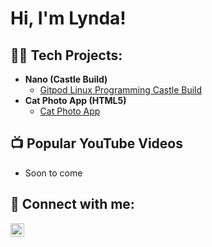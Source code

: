 <h1>Hi, I'm Lynda!</h1>

<h2>👨‍💻 Tech Projects:</h2>

- <b>Nano (Castle Build) </b>
  - [Gitpod Linux Programming Castle Build](https://github.com/LyndaJCaldwell/Nano-Build-a-Castle-GitHub)
- <b>Cat Photo App (HTML5)</b>
  - [Cat Photo App](https://github.com/LyndaJCaldwell/Cat-Photo-App-HTML) <b><i></b></i>

<h2>📺 Popular YouTube Videos</h2>

- Soon to come

<h2> 🤳 Connect with me:</h2>


[<img align="left" alt="JoshMadakor | LinkedIn" width="22px" src="https://cdn.jsdelivr.net/npm/simple-icons@v3/icons/linkedin.svg" />][linkedin]


[twitter]: https://twitter.com/joshmadakor
[youtube]: https://www.youtube.com/c/joshmadakor
[instagram]: https://www.instagram.com/joshmadakor/
[linkedin]: https://linkedin.com/in/lyndajcaldwell

<!--
**joshmadakor1/joshmadakor1** is a ✨ _special_ ✨ repository because its `README.md` (this file) appears on your GitHub profile.

Here are some ideas to get you started:

- 🔭 I’m currently working on ...
- 🌱 I’m currently learning ...
- 👯 I’m looking to collaborate on ...
- 🤔 I’m looking for help with ...
- 💬 Ask me about ...
- 📫 How to reach me: ...
- 😄 Pronouns: ...
- ⚡ Fun fact: ...
-->
